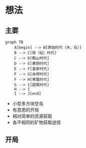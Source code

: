 # 想法

## 主要

```mermaid
graph TB
    A[begin] --> B[原始时代（木，石）]
    B --> C[铁（砧）时代]
    C --> D[鞍山时代]
    D --> E[黄铜时代]
    E --> F[皇家时代]
    F --> G[余烬时代]
    F --> H[寒霜时代]
    G --> I[超限时代]
    H --> I
    I --> J[end]
```

- 小型多方块空岛
- 有意思的开局
- 相对简单的资源获取
- 各不相同的矿物获取途径

## 开局


